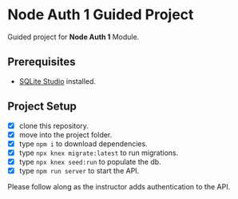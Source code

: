 # Node Auth 1 Guided Project

Guided project for **Node Auth 1** Module.

## Prerequisites

- [SQLite Studio](https://sqlitestudio.pl/index.rvt?act=download) installed.

## Project Setup

- [x] clone this repository.
- [x] move into the project folder.
- [x] type `npm i` to download dependencies.
- [x] type `npx knex migrate:latest` to run migrations.
- [x] type `npx knex seed:run` to populate the db.
- [x] type `npm run server` to start the API.

Please follow along as the instructor adds authentication to the API.
